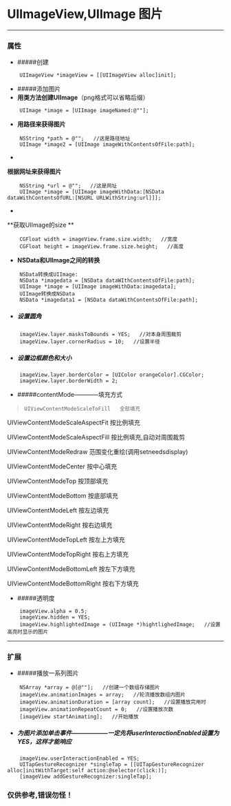 # UIImageView,UIImage 图片
***
### 属性
- #####创建
```
    UIImageView *imageView = [[UIImageView alloc]init];
```

- #####添加图片
 - **用类方法创建UIImage**（png格式可以省略后缀）
```
    UIImage *image = [UIImage imageNamed:@""];
```

 - **用路径来获得图片**
```
    NSString *path = @"";   //这是路径地址
    UIImage *image2 = [UIImage imageWithContentsOfFile:path];
```

 - **根据网址来获得图片**
```
    NSString *url = @"";   //这是网址
    UIImage *image = [UIImage imageWithData:[NSData dataWithContentsOfURL:[NSURL URLWithString:url]]];
```

 - **获取UIImage的size**
```
    CGFloat width = imageView.frame.size.width;   //宽度
    CGFloat height = imageView.frame.size.height;   //高度
```

 - **NSData和UIImage之间的转换**
```
    NSData转换成UIImage:
    NSData *imagedata = [NSData dataWIthContentsOfFile:path];
    UIImage *image = [UIImage imageWithData:imagedata];
    UIImage转换成NSData
    NSData *imagedata1 = [NSData dataWithContentsOfFile:path];
```

- ##### 设置圆角
```
    imageView.layer.masksToBounds = YES;   //对本身周围裁剪
    imageView.layer.cornerRadius = 10;   //设置半径
```

- ##### 设置边框颜色和大小
```
    imageView.layer.borderColor = [UIColor orangeColor].CGColor;
    imageView.layer.borderWidth = 2;
```

- #####contentMode————填充方式
>     UIViewContentModeScaleToFill   全部填充
 >
   UIViewContentModeScaleAspectFit   按比例填充
 >
   UIViewContentModeScaleAspectFill   按比例填充,自动对周围裁剪
> 
UIViewContentModeRedraw   范围变化重绘(调用setneedsdisplay)    
> 
UIViewContentModeCenter   按中心填充    
> 
UIViewContentModeTop   按顶部填充
 > 
   UIViewContentModeBottom   按底部填充
 > 
   UIViewContentModeLeft   按左边填充
> 
UIViewContentModeRight   按右边填充    
> 
UIViewContentModeTopLeft   按左上方填充
 > 
   UIViewContentModeTopRight   按右上方填充
 > 
   UIViewContentModeBottomLeft   按左下方填充
  > 
  UIViewContentModeBottomRight   按右下方填充

- #####透明度 
```
    imageView.alpha = 0.5;
    imageView.hidden = YES;
    imageView.highlightedImage = (UIImage *)hightlighedImage;   //设置高亮时显示的图片
```

***
### 扩展
- #####播放一系列图片
```
    NSArray *array = @[@""];   //创建一个数组存储图片
    imageView.animationImages = array;   //轮流播放数组内图片
    imageView.animationDuration = [array count];   //设置播放完用时
    imageView.animationRepeatCount = 0;   //设置播放次数
    [imageView startAnimating];   //开始播放
```

- #####    为图片添加单击事件——————一定先将userInteractionEnabled设置为YES，这样才能响应
```
    imageView.userInteractionEnabled = YES;
    UITapGestureRecognizer *singleTap = [[UITapGestureRecognizer alloc]initWithTarget:self action:@selector(click:)];
    [imageView addGestureRecognizer:singleTap];
```

### 仅供参考,错误勿怪！
